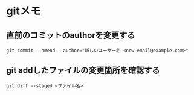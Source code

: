 # gitメモ

## 直前のコミットのauthorを変更する

```shell
git commit --amend --author="新しいユーザー名 <new-email@example.com>"
```

## git addしたファイルの変更箇所を確認する

```shell
git diff --staged <ファイル名>
```
